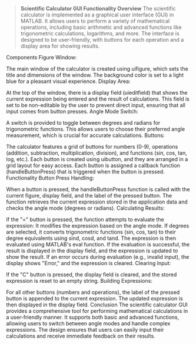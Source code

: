 
> **Scientific Calculator GUI Functionality
> Overview**
The scientific calculator is implemented as a graphical user interface (GUI) in MATLAB. It allows users to perform a variety of mathematical operations, including basic arithmetic and advanced functions like trigonometric calculations, logarithms, and more. The interface is designed to be user-friendly, with buttons for each operation and a display area for showing results.

Components
Figure Window:

The main window of the calculator is created using uifigure, which sets the title and dimensions of the window. The background color is set to a light blue for a pleasant visual experience.
Display Area:

At the top of the window, there is a display field (uieditfield) that shows the current expression being entered and the result of calculations. This field is set to be non-editable by the user to prevent direct input, ensuring that all input comes from button presses.
Angle Mode Switch:

A switch is provided to toggle between degrees and radians for trigonometric functions. This allows users to choose their preferred angle measurement, which is crucial for accurate calculations.
Buttons:

The calculator features a grid of buttons for numbers (0-9), operations (addition, subtraction, multiplication, division), and functions (sin, cos, tan, log, etc.). Each button is created using uibutton, and they are arranged in a grid layout for easy access.
Each button is assigned a callback function (handleButtonPress) that is triggered when the button is pressed.
Functionality
Button Press Handling:

When a button is pressed, the handleButtonPress function is called with the current figure, display field, and the label of the pressed button.
The function retrieves the current expression stored in the application data and checks the angle mode (degrees or radians).
Calculating Results:

If the "=" button is pressed, the function attempts to evaluate the expression:
It modifies the expression based on the angle mode. If degrees are selected, it converts trigonometric functions (sin, cos, tan) to their degree equivalents using sind, cosd, and tand.
The expression is then evaluated using MATLAB's eval function.
If the evaluation is successful, the result is displayed in the display field, and the expression is updated to show the result.
If an error occurs during evaluation (e.g., invalid input), the display shows "Error," and the expression is cleared.
Clearing Input:

If the "C" button is pressed, the display field is cleared, and the stored expression is reset to an empty string.
Building Expressions:

For all other buttons (numbers and operations), the label of the pressed button is appended to the current expression. The updated expression is then displayed in the display field.
Conclusion
The scientific calculator GUI provides a comprehensive tool for performing mathematical calculations in a user-friendly manner. It supports both basic and advanced functions, allowing users to switch between angle modes and handle complex expressions. The design ensures that users can easily input their calculations and receive immediate feedback on their results.

